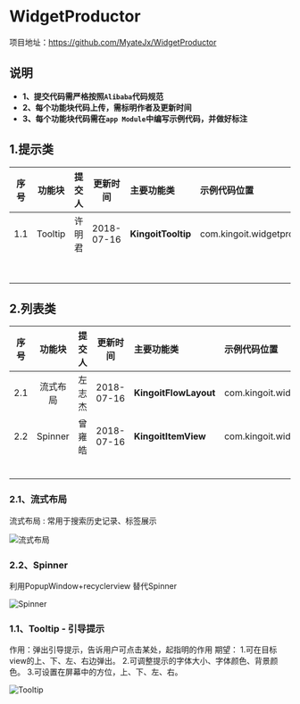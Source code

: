 # WidgetProductor
项目地址：https://github.com/MyateJx/WidgetProductor

## 说明
- **1、提交代码需严格按照`Alibaba`代码规范**
- **2、每个功能块代码上传，需标明作者及更新时间**
- **3、每个功能块代码需在`app Module`中编写示例代码，并做好标注**

## 1.提示类

| 序号   | 功能块     | 提交人  | 更新时间       | 主要功能类  | 示例代码位置       |
| :---: | :------: | :---: | :---------: | :--- | :----------- |
|   1.1  | Tooltip | 许明君 | 2018-07-16 | **KingoitTooltip** | com.kingoit.widgetproductor.tip.TooltipActivity |
|      |         |      |            |      |              |
|      |         |      |            |      |              |
|      |         |      |            |      |              |
|      |         |      |            |      |              |
|      |         |      |            |      |              |
|      |         |      |            |      |              |
|      |         |      |            |      |              |
|      |         |      |            |      |              |



## 2.列表类

|  序号 |  功能块  | 提交人| 更新时间    | 主要功能类   | 示例代码位置   |
| :---: | :------: | :---: | :---------: | :--- | :----------- |
|   2.1  |  流式布局 | 左志杰| 2018-07-16 | **KingoitFlowLayout** |com.kingoit.widgetproductor.list.FlowLayoutActivity |
|   2.2  | Spinner |曾雍皓| 2018-07-16 | **KingoitItemView**|com.kingoit.widgetproductor.MainActivity |
|      |         |      |            |      |              |
|      |         |      |            |      |              |
|      |         |      |            |      |              |
|      |         |      |            |      |              |
|      |         |      |            |      |              |
|      |         |      |            |      |              |


### 2.1、流式布局
流式布局  : 常用于搜索历史记录、标签展示

![流式布局](https://upload-images.jianshu.io/upload_images/5332977-9010dc33399830ac.png?imageMogr2/auto-orient/strip%7CimageView2/2/w/1240)

### 2.2、Spinner
利用PopupWindow+recyclerview 替代Spinner

![Spinner ](https://upload-images.jianshu.io/upload_images/5332977-8e06f9c1563be7a8.png?imageMogr2/auto-orient/strip%7CimageView2/2/w/1240)

### 1.1、Tooltip - 引导提示
作用：弹出引导提示，告诉用户可点击某处，起指明的作用
期望：
1.可在目标view的上、下、左、右边弹出。
2.可调整提示的字体大小、字体颜色、背景颜色。
3.可设置在屏幕中的方位，上、下、左、右。

![Tooltip ](https://upload-images.jianshu.io/upload_images/57036-addbdd5ad22563cb.png?imageMogr2/auto-orient/strip%7CimageView2/2/w/1240)


